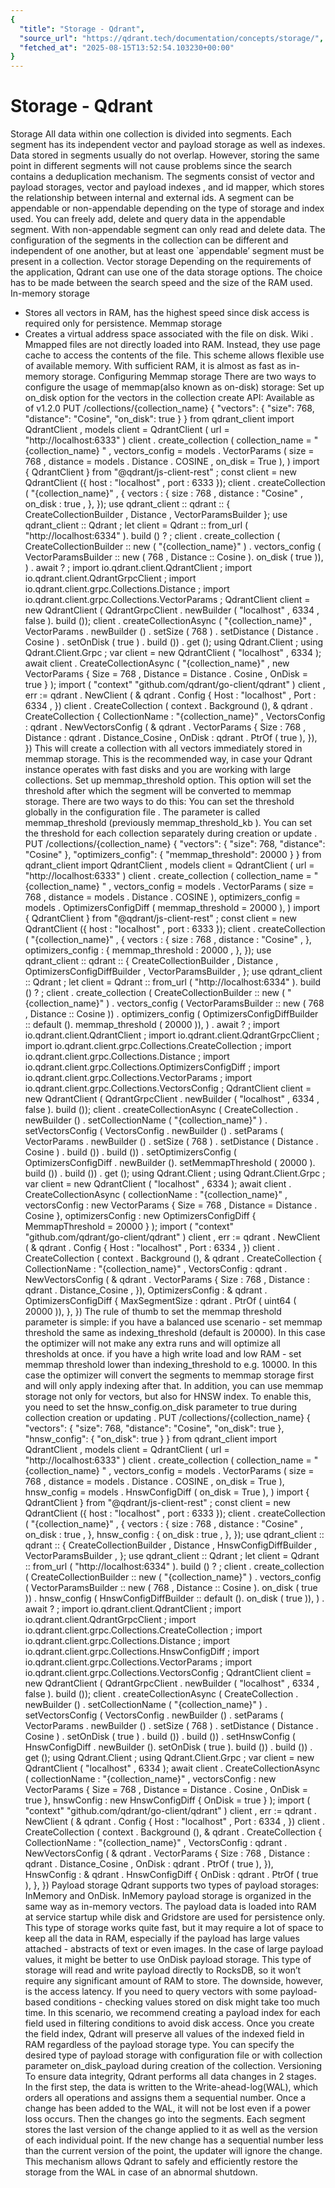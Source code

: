 ```yaml
---
{
  "title": "Storage - Qdrant",
  "source_url": "https://qdrant.tech/documentation/concepts/storage/",
  "fetched_at": "2025-08-15T13:52:54.103230+00:00"
}
---
```


# Storage - Qdrant

Storage
All data within one collection is divided into segments.
Each segment has its independent vector and payload storage as well as indexes.
Data stored in segments usually do not overlap.
However, storing the same point in different segments will not cause problems since the search contains a deduplication mechanism.
The segments consist of vector and payload storages, vector and payload
indexes
, and id mapper, which stores the relationship between internal and external ids.
A segment can be
appendable
or
non-appendable
depending on the type of storage and index used.
You can freely add, delete and query data in the
appendable
segment.
With
non-appendable
segment can only read and delete data.
The configuration of the segments in the collection can be different and independent of one another, but at least one `appendable’ segment must be present in a collection.
Vector storage
Depending on the requirements of the application, Qdrant can use one of the data storage options.
The choice has to be made between the search speed and the size of the RAM used.
In-memory storage
- Stores all vectors in RAM, has the highest speed since disk access is required only for persistence.
Memmap storage
- Creates a virtual address space associated with the file on disk.
Wiki
.
Mmapped files are not directly loaded into RAM. Instead, they use page cache to access the contents of the file.
This scheme allows flexible use of available memory. With sufficient RAM, it is almost as fast as in-memory storage.
Configuring Memmap storage
There are two ways to configure the usage of memmap(also known as on-disk) storage:
Set up
on_disk
option for the vectors in the collection create API:
Available as of v1.2.0
PUT /collections/{collection_name}
{
"vectors": {
"size": 768,
"distance": "Cosine",
"on_disk": true
}
}
from
qdrant_client
import
QdrantClient
,
models
client
=
QdrantClient
(
url
=
"http://localhost:6333"
)
client
.
create_collection
(
collection_name
=
"
{collection_name}
"
,
vectors_config
=
models
.
VectorParams
(
size
=
768
,
distance
=
models
.
Distance
.
COSINE
,
on_disk
=
True
),
)
import
{
QdrantClient
}
from
"@qdrant/js-client-rest"
;
const
client
=
new
QdrantClient
({
host
:
"localhost"
,
port
:
6333
});
client
.
createCollection
(
"{collection_name}"
,
{
vectors
:
{
size
:
768
,
distance
:
"Cosine"
,
on_disk
:
true
,
},
});
use
qdrant_client
::
qdrant
::
{
CreateCollectionBuilder
,
Distance
,
VectorParamsBuilder
};
use
qdrant_client
::
Qdrant
;
let
client
=
Qdrant
::
from_url
(
"http://localhost:6334"
).
build
()
?
;
client
.
create_collection
(
CreateCollectionBuilder
::
new
(
"{collection_name}"
)
.
vectors_config
(
VectorParamsBuilder
::
new
(
768
,
Distance
::
Cosine
).
on_disk
(
true
)),
)
.
await
?
;
import
io.qdrant.client.QdrantClient
;
import
io.qdrant.client.QdrantGrpcClient
;
import
io.qdrant.client.grpc.Collections.Distance
;
import
io.qdrant.client.grpc.Collections.VectorParams
;
QdrantClient
client
=
new
QdrantClient
(
QdrantGrpcClient
.
newBuilder
(
"localhost"
,
6334
,
false
).
build
());
client
.
createCollectionAsync
(
"{collection_name}"
,
VectorParams
.
newBuilder
()
.
setSize
(
768
)
.
setDistance
(
Distance
.
Cosine
)
.
setOnDisk
(
true
)
.
build
())
.
get
();
using
Qdrant.Client
;
using
Qdrant.Client.Grpc
;
var
client
=
new
QdrantClient
(
"localhost"
,
6334
);
await
client
.
CreateCollectionAsync
(
"{collection_name}"
,
new
VectorParams
{
Size
=
768
,
Distance
=
Distance
.
Cosine
,
OnDisk
=
true
}
);
import
(
"context"
"github.com/qdrant/go-client/qdrant"
)
client
,
err
:=
qdrant
.
NewClient
(
&
qdrant
.
Config
{
Host
:
"localhost"
,
Port
:
6334
,
})
client
.
CreateCollection
(
context
.
Background
(),
&
qdrant
.
CreateCollection
{
CollectionName
:
"{collection_name}"
,
VectorsConfig
:
qdrant
.
NewVectorsConfig
(
&
qdrant
.
VectorParams
{
Size
:
768
,
Distance
:
qdrant
.
Distance_Cosine
,
OnDisk
:
qdrant
.
PtrOf
(
true
),
}),
})
This will create a collection with all vectors immediately stored in memmap storage.
This is the recommended way, in case your Qdrant instance operates with fast disks and you are working with large collections.
Set up
memmap_threshold
option. This option will set the threshold after which the segment will be converted to memmap storage.
There are two ways to do this:
You can set the threshold globally in the
configuration file
. The parameter is called
memmap_threshold
(previously
memmap_threshold_kb
).
You can set the threshold for each collection separately during
creation
or
update
.
PUT /collections/{collection_name}
{
"vectors": {
"size": 768,
"distance": "Cosine"
},
"optimizers_config": {
"memmap_threshold": 20000
}
}
from
qdrant_client
import
QdrantClient
,
models
client
=
QdrantClient
(
url
=
"http://localhost:6333"
)
client
.
create_collection
(
collection_name
=
"
{collection_name}
"
,
vectors_config
=
models
.
VectorParams
(
size
=
768
,
distance
=
models
.
Distance
.
COSINE
),
optimizers_config
=
models
.
OptimizersConfigDiff
(
memmap_threshold
=
20000
),
)
import
{
QdrantClient
}
from
"@qdrant/js-client-rest"
;
const
client
=
new
QdrantClient
({
host
:
"localhost"
,
port
:
6333
});
client
.
createCollection
(
"{collection_name}"
,
{
vectors
:
{
size
:
768
,
distance
:
"Cosine"
,
},
optimizers_config
:
{
memmap_threshold
:
20000
,
},
});
use
qdrant_client
::
qdrant
::
{
CreateCollectionBuilder
,
Distance
,
OptimizersConfigDiffBuilder
,
VectorParamsBuilder
,
};
use
qdrant_client
::
Qdrant
;
let
client
=
Qdrant
::
from_url
(
"http://localhost:6334"
).
build
()
?
;
client
.
create_collection
(
CreateCollectionBuilder
::
new
(
"{collection_name}"
)
.
vectors_config
(
VectorParamsBuilder
::
new
(
768
,
Distance
::
Cosine
))
.
optimizers_config
(
OptimizersConfigDiffBuilder
::
default
().
memmap_threshold
(
20000
)),
)
.
await
?
;
import
io.qdrant.client.QdrantClient
;
import
io.qdrant.client.QdrantGrpcClient
;
import
io.qdrant.client.grpc.Collections.CreateCollection
;
import
io.qdrant.client.grpc.Collections.Distance
;
import
io.qdrant.client.grpc.Collections.OptimizersConfigDiff
;
import
io.qdrant.client.grpc.Collections.VectorParams
;
import
io.qdrant.client.grpc.Collections.VectorsConfig
;
QdrantClient
client
=
new
QdrantClient
(
QdrantGrpcClient
.
newBuilder
(
"localhost"
,
6334
,
false
).
build
());
client
.
createCollectionAsync
(
CreateCollection
.
newBuilder
()
.
setCollectionName
(
"{collection_name}"
)
.
setVectorsConfig
(
VectorsConfig
.
newBuilder
()
.
setParams
(
VectorParams
.
newBuilder
()
.
setSize
(
768
)
.
setDistance
(
Distance
.
Cosine
)
.
build
())
.
build
())
.
setOptimizersConfig
(
OptimizersConfigDiff
.
newBuilder
().
setMemmapThreshold
(
20000
).
build
())
.
build
())
.
get
();
using
Qdrant.Client
;
using
Qdrant.Client.Grpc
;
var
client
=
new
QdrantClient
(
"localhost"
,
6334
);
await
client
.
CreateCollectionAsync
(
collectionName
:
"{collection_name}"
,
vectorsConfig
:
new
VectorParams
{
Size
=
768
,
Distance
=
Distance
.
Cosine
},
optimizersConfig
:
new
OptimizersConfigDiff
{
MemmapThreshold
=
20000
}
);
import
(
"context"
"github.com/qdrant/go-client/qdrant"
)
client
,
err
:=
qdrant
.
NewClient
(
&
qdrant
.
Config
{
Host
:
"localhost"
,
Port
:
6334
,
})
client
.
CreateCollection
(
context
.
Background
(),
&
qdrant
.
CreateCollection
{
CollectionName
:
"{collection_name}"
,
VectorsConfig
:
qdrant
.
NewVectorsConfig
(
&
qdrant
.
VectorParams
{
Size
:
768
,
Distance
:
qdrant
.
Distance_Cosine
,
}),
OptimizersConfig
:
&
qdrant
.
OptimizersConfigDiff
{
MaxSegmentSize
:
qdrant
.
PtrOf
(
uint64
(
20000
)),
},
})
The rule of thumb to set the memmap threshold parameter is simple:
if you have a balanced use scenario - set memmap threshold the same as
indexing_threshold
(default is 20000). In this case the optimizer will not make any extra runs and will optimize all thresholds at once.
if you have a high write load and low RAM - set memmap threshold lower than
indexing_threshold
to e.g. 10000. In this case the optimizer will convert the segments to memmap storage first and will only apply indexing after that.
In addition, you can use memmap storage not only for vectors, but also for HNSW index.
To enable this, you need to set the
hnsw_config.on_disk
parameter to
true
during collection
creation
or
updating
.
PUT /collections/{collection_name}
{
"vectors": {
"size": 768,
"distance": "Cosine",
"on_disk": true
},
"hnsw_config": {
"on_disk": true
}
}
from
qdrant_client
import
QdrantClient
,
models
client
=
QdrantClient
(
url
=
"http://localhost:6333"
)
client
.
create_collection
(
collection_name
=
"
{collection_name}
"
,
vectors_config
=
models
.
VectorParams
(
size
=
768
,
distance
=
models
.
Distance
.
COSINE
,
on_disk
=
True
),
hnsw_config
=
models
.
HnswConfigDiff
(
on_disk
=
True
),
)
import
{
QdrantClient
}
from
"@qdrant/js-client-rest"
;
const
client
=
new
QdrantClient
({
host
:
"localhost"
,
port
:
6333
});
client
.
createCollection
(
"{collection_name}"
,
{
vectors
:
{
size
:
768
,
distance
:
"Cosine"
,
on_disk
:
true
,
},
hnsw_config
:
{
on_disk
:
true
,
},
});
use
qdrant_client
::
qdrant
::
{
CreateCollectionBuilder
,
Distance
,
HnswConfigDiffBuilder
,
VectorParamsBuilder
,
};
use
qdrant_client
::
Qdrant
;
let
client
=
Qdrant
::
from_url
(
"http://localhost:6334"
).
build
()
?
;
client
.
create_collection
(
CreateCollectionBuilder
::
new
(
"{collection_name}"
)
.
vectors_config
(
VectorParamsBuilder
::
new
(
768
,
Distance
::
Cosine
).
on_disk
(
true
))
.
hnsw_config
(
HnswConfigDiffBuilder
::
default
().
on_disk
(
true
)),
)
.
await
?
;
import
io.qdrant.client.QdrantClient
;
import
io.qdrant.client.QdrantGrpcClient
;
import
io.qdrant.client.grpc.Collections.CreateCollection
;
import
io.qdrant.client.grpc.Collections.Distance
;
import
io.qdrant.client.grpc.Collections.HnswConfigDiff
;
import
io.qdrant.client.grpc.Collections.VectorParams
;
import
io.qdrant.client.grpc.Collections.VectorsConfig
;
QdrantClient
client
=
new
QdrantClient
(
QdrantGrpcClient
.
newBuilder
(
"localhost"
,
6334
,
false
).
build
());
client
.
createCollectionAsync
(
CreateCollection
.
newBuilder
()
.
setCollectionName
(
"{collection_name}"
)
.
setVectorsConfig
(
VectorsConfig
.
newBuilder
()
.
setParams
(
VectorParams
.
newBuilder
()
.
setSize
(
768
)
.
setDistance
(
Distance
.
Cosine
)
.
setOnDisk
(
true
)
.
build
())
.
build
())
.
setHnswConfig
(
HnswConfigDiff
.
newBuilder
().
setOnDisk
(
true
).
build
())
.
build
())
.
get
();
using
Qdrant.Client
;
using
Qdrant.Client.Grpc
;
var
client
=
new
QdrantClient
(
"localhost"
,
6334
);
await
client
.
CreateCollectionAsync
(
collectionName
:
"{collection_name}"
,
vectorsConfig
:
new
VectorParams
{
Size
=
768
,
Distance
=
Distance
.
Cosine
,
OnDisk
=
true
},
hnswConfig
:
new
HnswConfigDiff
{
OnDisk
=
true
}
);
import
(
"context"
"github.com/qdrant/go-client/qdrant"
)
client
,
err
:=
qdrant
.
NewClient
(
&
qdrant
.
Config
{
Host
:
"localhost"
,
Port
:
6334
,
})
client
.
CreateCollection
(
context
.
Background
(),
&
qdrant
.
CreateCollection
{
CollectionName
:
"{collection_name}"
,
VectorsConfig
:
qdrant
.
NewVectorsConfig
(
&
qdrant
.
VectorParams
{
Size
:
768
,
Distance
:
qdrant
.
Distance_Cosine
,
OnDisk
:
qdrant
.
PtrOf
(
true
),
}),
HnswConfig
:
&
qdrant
.
HnswConfigDiff
{
OnDisk
:
qdrant
.
PtrOf
(
true
),
},
})
Payload storage
Qdrant supports two types of payload storages: InMemory and OnDisk.
InMemory payload storage is organized in the same way as in-memory vectors.
The payload data is loaded into RAM at service startup while disk and
Gridstore
are used for persistence only.
This type of storage works quite fast, but it may require a lot of space to keep all the data in RAM, especially if the payload has large values attached - abstracts of text or even images.
In the case of large payload values, it might be better to use OnDisk payload storage.
This type of storage will read and write payload directly to RocksDB, so it won’t require any significant amount of RAM to store.
The downside, however, is the access latency.
If you need to query vectors with some payload-based conditions - checking values stored on disk might take too much time.
In this scenario, we recommend creating a payload index for each field used in filtering conditions to avoid disk access.
Once you create the field index, Qdrant will preserve all values of the indexed field in RAM regardless of the payload storage type.
You can specify the desired type of payload storage with
configuration file
or with collection parameter
on_disk_payload
during
creation
of the collection.
Versioning
To ensure data integrity, Qdrant performs all data changes in 2 stages.
In the first step, the data is written to the Write-ahead-log(WAL), which orders all operations and assigns them a sequential number.
Once a change has been added to the WAL, it will not be lost even if a power loss occurs.
Then the changes go into the segments.
Each segment stores the last version of the change applied to it as well as the version of each individual point.
If the new change has a sequential number less than the current version of the point, the updater will ignore the change.
This mechanism allows Qdrant to safely and efficiently restore the storage from the WAL in case of an abnormal shutdown.
